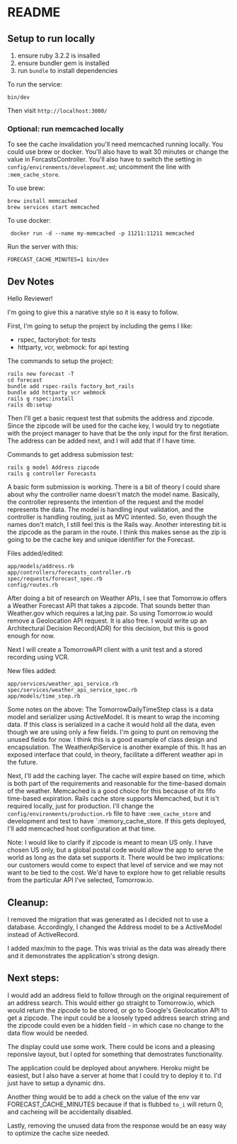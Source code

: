 # README

## Setup to run locally

1. ensure ruby 3.2.2 is insalled
1. ensure bundler gem is installed
1. run `bundle` to install dependencies 

To run the service:
``` shell
bin/dev
```
Then visit `http://localhost:3000/` 

### Optional: run memcached locally 

To see the cache invalidation you'll need memcached running locally. You could
use brew or docker. You'll also have to wait 30 minutes or change the value in
ForcastsController. You'll also have to switch the setting in
`config/environments/development.md`; uncomment the line with `:mem_cache_store`. 

To use brew:

``` shell
brew install memcached
brew services start memcached
```

To use docker:

``` shell
 docker run -d --name my-memcached -p 11211:11211 memcached
```

Run the server with this:

``` shell
FORECAST_CACHE_MINUTES=1 bin/dev 
```


## Dev Notes

Hello Reviewer!

I'm going to give this a narative style so it is easy to follow.

First, I'm going to setup the project by including the gems I like:
- rspec, factorybot: for tests
- httparty, vcr, webmock: for api testing 

The commands to setup the project:

``` shell
rails new forecast -T
cd forecast
bundle add rspec-rails factory_bot_rails 
bundle add httparty vcr webmock
rails g rspec:install
rails db:setup
```

Then I'll get a basic request test that submits the address and zipcode. Since
the zipcode will be used for the cache key, I would try to negotiate with the
project manager to have that be the only input for the first iteration. The
address can be added next, and I will add that if I have time.

Commands to get address submission test:

``` shell
rails g model Address zipcode
rails g controller Forecasts
```
    
A basic form submission is working. There is a bit of theory I could share about
why the controller name doesn't match the model name. Basically, the controller
represents the intention of the request and the model represents the data. The
model is handling input validation, and the controller is handling routing, just
as MVC intented. So, even though the names don't match, I still feel this is the
Rails way. Another interesting bit is the zipcode as the param in the route. I
think this makes sense as the zip is going to be the cache key and unique
identifier for the Forecast.

Files added/edited:

``` shell
app/models/address.rb
app/controllers/forecasts_controller.rb
spec/requests/forecast_spec.rb
config/routes.rb
```

After doing a bit of research on Weather APIs, I see that Tomorrow.io offers a
Weather Forecast API that takes a zipcode. That sounds better than Weather.gov
which requires a lat,lng pair. So using Tomorrow.io would remove a Geolocation
API request. It is also free. I would write up an Architectural Decision
Record(ADR) for this decision, but this is good enough for now.

Next I will create a TomorrowAPI client with a unit test and a stored recording using VCR.

New files added:

``` shell
app/services/weather_api_service.rb
spec/services/weather_api_service_spec.rb
app/models/time_step.rb
```

Some notes on the above: The TomorrowDailyTimeStep class is a data model and serializer using
ActiveModel. It is meant to wrap the incoming data. If this class is serialized
in a cache it would hold all the data, even though we are using only a few
fields. I'm going to punt on removing the unused fields for now. I think this is
a good example of class design and encapsulation. The WeatherApiService is
another example of this. It has an exposed interface that could, in theory,
facilitate a different weather api in the future.

Next, I'll add the caching layer. The cache will expire based on time, which is
both part of the requirements and reasonable for the time-based domain of the
weather. Memcached is a good choice for this because of its fifo time-based
expiration. Rails cache store supports Memcached, but it is't required locally,
just for production. I'll change the `config/environments/production.rb` file to
have `:mem_cache_store` and development and test to have `:memory_cache_store.
If this gets deployed, I'll add memcached host configuration at that time.
   

Note: I would like to clarify if zipcode is meant to mean US only. I have chosen
US only, but a global postal code would allow the app to serve the world as long
as the data set supports it. There would be two implications: our customers
would come to expect that level of service and we may not want to be tied to the
cost. We'd have to explore how to get reliable results from the
particular API I've selected, Tomorrow.io.


## Cleanup: 

I removed the migration that was generated as I decided not to use a database.
Accordingly, I changed the Address model to be a ActiveModel instead of
ActiveRecord. 

I added max/min to the page. This was trivial as the data was already there and it
demonstrates the application's strong design.

## Next steps:

I would add an address field to follow through on the original requirement of an
address search. This would either go straight to Tomorrow.io, which would return
the zipcode to be stored, or go to Google's Geolocation API to get a zipcode.
The input could be a loosely typed address search string and the zipcode could
even be a hidden field - in which case no change to the data flow would
be needed. 

The display could use some work. There could be icons and a pleasing reponsive
layout, but I opted for something that demostrates functionality.

The application could be deployed about anywhere. Heroku might be easiest, but I
also have a server at home that I could try to deploy it to. I'd just have to
setup a dynamic dns. 

Another thing would be to add a check on the value of the env var
FORECAST_CACHE_MINUTES because if that is flubbed `to_i` will return 0, and
cacheing will be accidentally disabled.

Lastly, removing the unused data from the response would be an easy way to
optimize the cache size needed.





